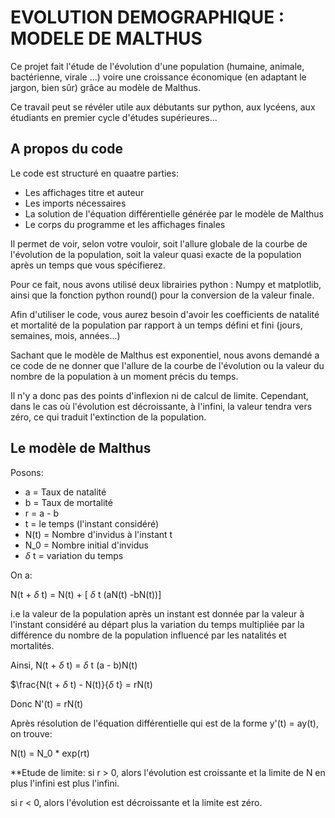 
# EVOLUTION DEMOGRAPHIQUE : MODELE DE MALTHUS

Ce projet fait l'étude de l'évolution d'une population (humaine, animale, bactérienne, virale ...) voire une croissance économique (en adaptant le jargon, bien sûr) grâce au modèle de Malthus. 

Ce travail peut se révéler utile aux débutants sur python, aux lycéens, aux étudiants en premier cycle d'études supérieures...


## A propos du code

Le code est structuré en quaatre parties: 
* Les affichages titre et auteur
* Les imports nécessaires
* La solution de l'équation différentielle générée par le modèle de Malthus
* Le corps du programme et les affichages finales

Il permet de voir, selon votre vouloir, soit l'allure globale de la courbe de l'évolution  de la population, soit la valeur quasi exacte de la population après un temps que vous spécifierez.

Pour ce fait, nous avons utilisé deux librairies python : Numpy et matplotlib, ainsi que la fonction python round() pour la conversion de la valeur finale. 

Afin d'utiliser le code, vous aurez besoin d'avoir les coefficients de natalité et mortalité de la population par rapport à un temps défini et fini (jours, semaines, mois, années...) 

Sachant que le modèle de Malthus est exponentiel, nous avons demandé a ce code de ne donner que l'allure de la courbe de l'évolution ou la valeur du nombre de la population à un moment précis du temps.

Il n'y a donc pas des points d'inflexion ni de calcul de limite. Cependant, dans le cas où l'évolution est décroissante, à l'infini, la valeur tendra vers zéro, ce qui traduit l'extinction de la population. 


## Le modèle de Malthus

Posons: 
* a = Taux de natalité
* b = Taux de mortalité
* r = a - b
* t = le temps (l'instant considéré)
* N(t) = Nombre d'invidus à l'instant t
* N_0 = Nombre initial d'invidus
* $\delta$ t = variation du temps

On a: 

N(t + $\delta$ t) = N(t) + [ $\delta$ t (aN(t) -bN(t))]

i.e la valeur de la population après un instant est donnée par la valeur à l'instant considéré au départ plus la variation du temps multipliée par la différence du nombre de la population influencé par les natalités et mortalités.  

Ainsi, N(t + $\delta$ t) = $\delta$ t (a - b)N(t)

$\frac{N(t + $\delta$ t) - N(t)}{$\delta$ t} = rN(t)

Donc N'(t) = rN(t)

Après résolution de l'équation différentielle qui est de la forme y'(t) = ay(t), on trouve:

N(t) = N_0 * exp(rt)

**Etude de limite: 
si r > 0, alors l'évolution est croissante et la limite de N en plus l'infini est plus l'infini.

si r < 0, alors l'évolution est décroissante et la limite est zéro. 
